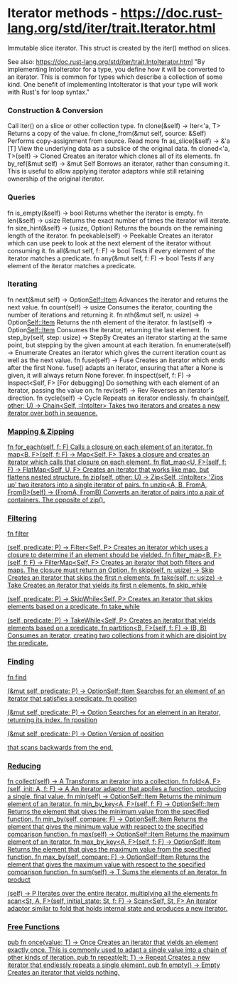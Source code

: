 # Iterator methods - https://doc.rust-lang.org/std/iter/trait.Iterator.html
Immutable slice iterator. This struct is created by the iter() method on slices.

See also: https://doc.rust-lang.org/std/iter/trait.IntoIterator.html
    "By implementing IntoIterator for a type, you define how it will be converted to an iterator. This is common
    for types which describe a collection of some kind. One benefit of implementing IntoIterator is that your type
    will work with Rust's for loop syntax."

### Construction & Conversion
Call iter() on a slice or other collection type.
fn clone(&self) -> Iter<'a, T>                      Returns a copy of the value.
fn clone_from(&mut self, source: &Self)             Performs copy-assignment from source. Read more
fn as_slice(&self) -> &'a [T]                       View the underlying data as a subslice of the original data.
fn cloned<'a, T>(self) -> Cloned<Self>              Creates an iterator which clones all of its elements.
fn by_ref(&mut self) -> &mut Self                   Borrows an iterator, rather than consuming it. This is useful to allow applying iterator adaptors while still retaining ownership of the original iterator.

### Queries
fn is_empty(&self) -> bool                          Returns whether the iterator is empty.
fn len(&self) -> usize                              Returns the exact number of times the iterator will iterate.
fn size_hint(&self) -> (usize, Option<usize>)       Returns the bounds on the remaining length of the iterator.
fn peekable(self) -> Peekable<Self>                 Creates an iterator which can use peek to look at the next element of the iterator without consuming it.
fn all<F>(&mut self, f: F) -> bool                  Tests if every element of the iterator matches a predicate.
fn any<F>(&mut self, f: F) -> bool                  Tests if any element of the iterator matches a predicate.

### Iterating
fn next(&mut self) -> Option<Self::Item>            Advances the iterator and returns the next value.
fn count(self) -> usize                             Consumes the iterator, counting the number of iterations and returning it.
fn nth(&mut self, n: usize) -> Option<Self::Item>   Returns the nth element of the iterator.
fn last(self) -> Option<Self::Item>                 Consumes the iterator, returning the last element.
fn step_by(self, step: usize) -> StepBy<Self>       Creates an iterator starting at the same point, but stepping by the given amount at each iteration.
fn enumerate(self) -> Enumerate<Self>               Creates an iterator which gives the current iteration count as well as the next value.
fn fuse(self) -> Fuse<Self>                         Creates an iterator which ends after the first None. fuse() adapts an iterator, ensuring that after a None is given, it will always return None forever.
fn inspect<F>(self, f: F) -> Inspect<Self, F>       [For debugging] Do something with each element of an iterator, passing the value on.
fn rev(self) -> Rev<Self>                           Reverses an iterator's direction.
fn cycle(self) -> Cycle<Self>                       Repeats an iterator endlessly.
fn chain<U>(self, other: U) -> Chain<Self, <U as IntoIterator>::IntoIter>   Takes two iterators and creates a new iterator over both in sequence.

### Mapping & Zipping
fn for_each<F>(self, f: F)                                                  Calls a closure on each element of an iterator.
fn map<B, F>(self, f: F) -> Map<Self, F>                                    Takes a closure and creates an iterator which calls that closure on each element.
fn flat_map<U, F>(self, f: F) -> FlatMap<Self, U, F>                        Creates an iterator that works like map, but flattens nested structure.
fn zip<U>(self, other: U) -> Zip<Self, <U as IntoIterator>::IntoIter>       'Zips up' two iterators into a single iterator of pairs.
fn unzip<A, B, FromA, FromB>(self) -> (FromA, FromB)                        Converts an iterator of pairs into a pair of containers. The opposite of zip().

### Filtering
fn filter<P>(self, predicate: P) -> Filter<Self, P>         Creates an iterator which uses a closure to determine if an element should be yielded.
fn filter_map<B, F>(self, f: F) -> FilterMap<Self, F>       Creates an iterator that both filters and maps. The closure must return an Option<T>.
fn skip(self, n: usize) -> Skip<Self>                       Creates an iterator that skips the first n elements.
fn take(self, n: usize) -> Take<Self>                       Creates an iterator that yields its first n elements.
fn skip_while<P>(self, predicate: P) -> SkipWhile<Self, P>  Creates an iterator that skips elements based on a predicate.
fn take_while<P>(self, predicate: P) -> TakeWhile<Self, P>  Creates an iterator that yields elements based on a predicate.
fn partition<B, F>(self, f: F) -> (B, B)                    Consumes an iterator, creating two collections from it which are disjoint by the predicate.

### Finding
fn find<P>(&mut self, predicate: P) -> Option<Self::Item>   Searches for an element of an iterator that satisfies a predicate.
fn position<P>(&mut self, predicate: P) -> Option<usize>    Searches for an element in an iterator, returning its index.
fn rposition<P>(&mut self, predicate: P) -> Option<usize>   Version of position<P> that scans backwards from the end.

### Reducing
fn collect<A>(self) -> A                                    Transforms an iterator into a collection.
fn fold<A, F>(self, init: A, f: F) -> A                     An iterator adaptor that applies a function, producing a single, final value.
fn min(self) -> Option<Self::Item>                          Returns the minimum element of an iterator.
fn min_by_key<A, F>(self, f: F) -> Option<Self::Item>       Returns the element that gives the minimum value from the specified function.
fn min_by<F>(self, compare: F) -> Option<Self::Item>        Returns the element that gives the minimum value with respect to the specified comparison function.
fn max(self) -> Option<Self::Item>                          Returns the maximum element of an iterator.
fn max_by_key<A, F>(self, f: F) -> Option<Self::Item>       Returns the element that gives the maximum value from the specified function.
fn max_by<F>(self, compare: F) -> Option<Self::Item>        Returns the element that gives the maximum value with respect to the specified comparison function.
fn sum<T>(self) -> T                                        Sums the elements of an iterator.
fn product<P>(self) -> P                                    Iterates over the entire iterator, multiplying all the elements
fn scan<St, A, F>(self, initial_state: St, f: F) -> Scan<Self, St, F>   An iterator adaptor similar to fold that holds internal state and produces a new iterator.

### Free Functions
pub fn once<T>(value: T) -> Once<T>         Creates an iterator that yields an element exactly once. This is commonly used to adapt a single value into a chain of other kinds of iteration.
pub fn repeat<T>(elt: T) -> Repeat<T>       Creates a new iterator that endlessly repeats a single element.
pub fn empty<T>() -> Empty<T>               Creates an iterator that yields nothing.
